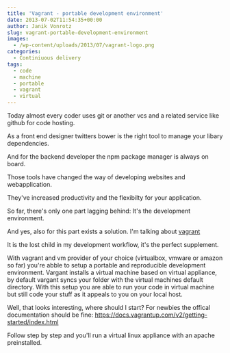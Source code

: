 ```yaml
---
title: 'Vagrant - portable development environment'
date: 2013-07-02T11:54:35+00:00
author: Janik Vonrotz
slug: vagrant-portable-development-environment
images:
  - /wp-content/uploads/2013/07/vagrant-logo.png
categories:
  - Continiuous delivery
tags:
  - code
  - machine
  - portable
  - vagrant
  - virtual
---
```

Today almost every coder uses git or another vcs and a related service like github for code hosting.

As a front end designer twitters bower is the right tool to manage your libary dependencies.

And for the backend developer the npm package manager is always on board.

Those tools have changed the way of developing websites and webapplication.

They've increased productivity and the flexibilty for your application.

So far, there's only one part lagging behind: It's the development environment.

<!--more-->

And yes, also for this part exists a solution. I'm talking about <a href="https://www.vagrantup.com/">vagrant</a>

It is the lost child in my development workflow, it's the perfect supplement.

With vagrant and vm provider of your choice (virtualbox, vmware or amazon so far) you're abble to setup a portable and reproducible development environment. Vargant installs a virtual machine based on virtual appliance, by default vargant syncs your folder with the virtual machines default directory. With this setup you are able to run your code in virtual machine but still code your stuff as it appeals to you on your local host.

Well, that looks interesting, where should I start? For newbies the offical documentation should be fine: <a href="https://docs.vagrantup.com/v2/getting-started/index.html">https://docs.vagrantup.com/v2/getting-started/index.html</a>

Follow step by step and you'll run a virtual linux appliance with an apache preinstalled.
